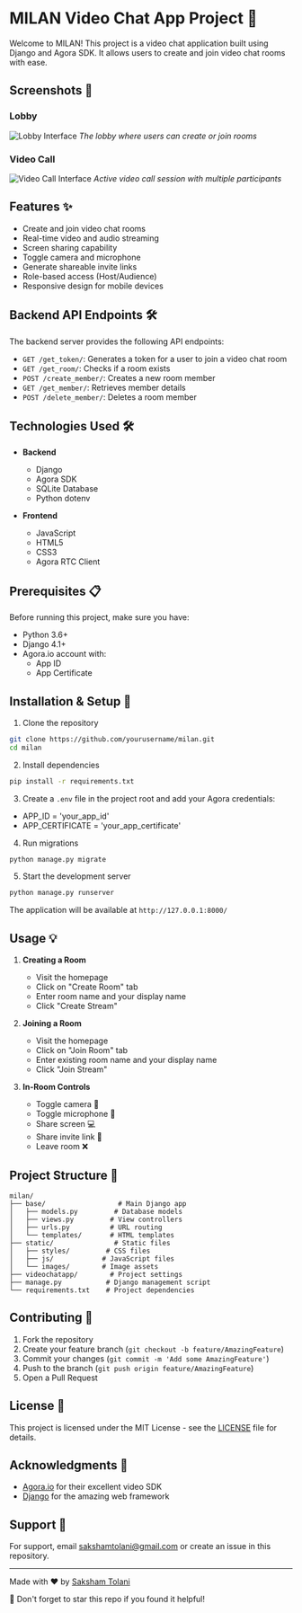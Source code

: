 # MILAN Video Chat App Project 🚀

Welcome to MILAN! This project is a video chat application built using Django and Agora SDK. It allows users to create and join video chat rooms with ease.


## Screenshots 📸

### Lobby
![Lobby Interface](https://res.cloudinary.com/sakshamtolani/image/upload/v1733136657/aof3jmalwvggetyheyo0.png)
*The lobby where users can create or join rooms*

### Video Call
![Video Call Interface](https://res.cloudinary.com/sakshamtolani/image/upload/v1733136795/djmicr0f2dmk1a4aacgf.png)
*Active video call session with multiple participants*

## Features ✨

- Create and join video chat rooms
- Real-time video and audio streaming
- Screen sharing capability 
- Toggle camera and microphone
- Generate shareable invite links
- Role-based access (Host/Audience)
- Responsive design for mobile devices

## Backend API Endpoints 🛠️

The backend server provides the following API endpoints:

- `GET /get_token/`: Generates a token for a user to join a video chat room
- `GET /get_room/`: Checks if a room exists
- `POST /create_member/`: Creates a new room member
- `GET /get_member/`: Retrieves member details
- `POST /delete_member/`: Deletes a room member

## Technologies Used 🛠️

- **Backend**
  - Django
  - Agora SDK
  - SQLite Database
  - Python dotenv

- **Frontend** 
  - JavaScript
  - HTML5
  - CSS3
  - Agora RTC Client

## Prerequisites 📋

Before running this project, make sure you have:

- Python 3.6+
- Django 4.1+
- Agora.io account with:
  - App ID
  - App Certificate

## Installation & Setup 🔧

1. Clone the repository
```bash
git clone https://github.com/yourusername/milan.git
cd milan
```
2. Install dependencies
```bash
pip install -r requirements.txt
```

3. Create a `.env` file in the project root and add your Agora credentials:
- APP_ID = 'your_app_id'
- APP_CERTIFICATE = 'your_app_certificate'

4. Run migrations
```bash
python manage.py migrate
```
5. Start the development server
```bash
python manage.py runserver
```


The application will be available at `http://127.0.0.1:8000/`

## Usage 💡

1. **Creating a Room**
   - Visit the homepage
   - Click on "Create Room" tab
   - Enter room name and your display name
   - Click "Create Stream"

2. **Joining a Room**
   - Visit the homepage
   - Click on "Join Room" tab
   - Enter existing room name and your display name
   - Click "Join Stream"

3. **In-Room Controls**
   - Toggle camera 🎥
   - Toggle microphone 🎤
   - Share screen 💻
   - Share invite link 🔗
   - Leave room ❌

## Project Structure 📁

```
milan/
├── base/                  # Main Django app
│   ├── models.py         # Database models
│   ├── views.py         # View controllers
│   ├── urls.py          # URL routing
│   └── templates/       # HTML templates
├── static/               # Static files
│   ├── styles/         # CSS files
│   ├── js/            # JavaScript files
│   └── images/        # Image assets
├── videochatapp/        # Project settings
├── manage.py           # Django management script
└── requirements.txt    # Project dependencies
```

## Contributing 🤝

1. Fork the repository
2. Create your feature branch (`git checkout -b feature/AmazingFeature`)
3. Commit your changes (`git commit -m 'Add some AmazingFeature'`)
4. Push to the branch (`git push origin feature/AmazingFeature`)
5. Open a Pull Request

## License 📝

This project is licensed under the MIT License - see the [LICENSE](LICENSE) file for details.

## Acknowledgments 🙏

- [Agora.io](https://www.agora.io/) for their excellent video SDK
- [Django](https://www.djangoproject.com/) for the amazing web framework

## Support 💬

For support, email sakshamtolani@gmail.com or create an issue in this repository.

---

Made with ❤️ by [Saksham Tolani](https://github.com/SakshamTolani)

🌟 Don't forget to star this repo if you found it helpful!
